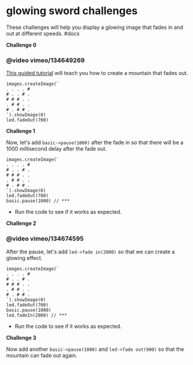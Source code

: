 # glowing sword challenges

These challenges will help you display a glowing image that fades in and out at different speeds. #docs

**Challenge 0**

### @video vimeo/134649269

[This guided tutorial](https://test.microbit.co.uk/td/lessons/glowing-mountain/tutorial) will teach you how to create a mountain that fades out.

```
images.createImage(`
. . . . #
# . . # .
# # # . .
. # # . .
# . # # .
`).showImage(0)
led.fadeOut(700)
```

**Challenge 1**

Now, let's add `basic->pause(1000)` after the fade in so that there will be a 1000 millisecond delay after the fade out.

```
images.createImage(`
. . . . #
# . . # .
# # # . .
. # # . .
# . # # .
`).showImage(0)
led.fadeOut(700)
basic.pause(1000) // ***
```

* Run the code to see if it works as expected.

**Challenge 2**

### @video vimeo/134674595

After the pause, let's add `led->fade in(2000)` so that we can create a glowing effect.

```
images.createImage(`
. . . . #
# . . # .
# # # . .
. # # . .
# . # # .
`).showImage(0)
led.fadeOut(700)
basic.pause(1000)
led.fadeIn(2000) // ***
```

* Run the code to see if it works as expected.

**Challenge 3**

Now add another `basic->pause(1000)` and `led->fade out(900)` so that the mountain can fade out again.

